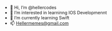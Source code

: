 - 👋 Hi, I’m @hellercodes
- 👀 I’m interested in learninng IOS Developmennt
- 🌱 I’m currently learning Swift
- 📫 Hellermemes@gmail.com
